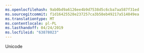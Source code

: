 ```yaml
---
ms.openlocfilehash: 9ab0bd9a6126ee4b9d7538d5c6cba7aa587f31ed
ms.sourcegitcommit: f1d16425528e237257ca3b58eb49217a514849ea
ms.translationtype: MT
ms.contentlocale: pl-PL
ms.lasthandoff: 04/24/2019
ms.locfileid: "63878023"
---
```

Unicode